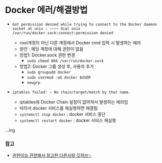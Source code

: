 # Docker 에러/해결방법

+ `Got permission denied while trying to connect to the Docker daemon socket at unix : ~~~~ dial unix /var/run/docker.sock:connect:permission denied`
   + root계정이 아닌 다른 계정에서 Docker cmd 입력 시 발생하는 에러
   + 원인 : 해당 계정에 대해 권한이 없음
   + 방법1: Docker.sock 권한 변경
      + `sudo chmod 666 /var/run/docker.sock`
   + 방법2: Docker 그룹 생성 후, 사용자 추가
      + `sudo groupadd docker`
      + `sudo usermod -aG docker $USER`
      + `newgrp`

+ `iptables failed: ~ No chain/target/match by that name.`
   + iptables에 Docker Chain 설정이 없어져서 발생하는 에러임
   + 따라서 docker 서비스를 재실행하면 해결됨
   + `systemctl stop docker` : docker 서비스 중단
   + `systemctl restart docker` : docker 서비스 재실행


...ing


### 참고
+ [권한이슈 관련해서 참고한 다른사람 깃허브✨]([https://jjunii486.tistory.com/234](https://github.com/occidere/TIL/issues/116))

